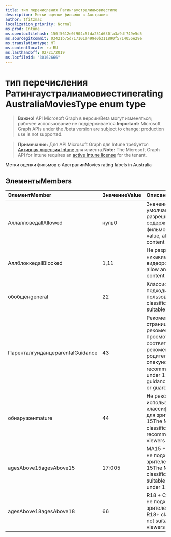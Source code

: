 ```yaml
---
title: тип перечисления Ратингаустралиамовиестипе
description: Метки оценки фильмов в Австралии
author: tfitzmac
localization_priority: Normal
ms.prod: Intune
ms.openlocfilehash: 150f5612e0f904c5fda251d630fa3a9df749e5d5
ms.sourcegitcommit: 03421b75d717101a499e0b311890f5714056e29e
ms.translationtype: MT
ms.contentlocale: ru-RU
ms.lasthandoff: 02/21/2019
ms.locfileid: "30162666"
---
```

# <a name="ratingaustraliamoviestype-enum-type"></a><span data-ttu-id="ed1ef-103">тип перечисления Ратингаустралиамовиестипе</span><span class="sxs-lookup"><span data-stu-id="ed1ef-103">ratingAustraliaMoviesType enum type</span></span>

> <span data-ttu-id="ed1ef-104">**Важно!** API Microsoft Graph в версии/Beta могут изменяться; рабочее использование не поддерживается.</span><span class="sxs-lookup"><span data-stu-id="ed1ef-104">**Important:** Microsoft Graph APIs under the /beta version are subject to change; production use is not supported.</span></span>

> <span data-ttu-id="ed1ef-105">**Примечание:** Для API Microsoft Graph для Intune требуется [Активная лицензия Intune](https://go.microsoft.com/fwlink/?linkid=839381) для клиента.</span><span class="sxs-lookup"><span data-stu-id="ed1ef-105">**Note:** The Microsoft Graph API for Intune requires an [active Intune license](https://go.microsoft.com/fwlink/?linkid=839381) for the tenant.</span></span>

<span data-ttu-id="ed1ef-106">Метки оценки фильмов в Австралии</span><span class="sxs-lookup"><span data-stu-id="ed1ef-106">Movies rating labels in Australia</span></span>

## <a name="members"></a><span data-ttu-id="ed1ef-107">Элементы</span><span class="sxs-lookup"><span data-stu-id="ed1ef-107">Members</span></span>
|<span data-ttu-id="ed1ef-108">Элемент</span><span class="sxs-lookup"><span data-stu-id="ed1ef-108">Member</span></span>|<span data-ttu-id="ed1ef-109">Значение</span><span class="sxs-lookup"><span data-stu-id="ed1ef-109">Value</span></span>|<span data-ttu-id="ed1ef-110">Описание</span><span class="sxs-lookup"><span data-stu-id="ed1ef-110">Description</span></span>|
|:---|:---|:---|
|<span data-ttu-id="ed1ef-111">Аллалловед</span><span class="sxs-lookup"><span data-stu-id="ed1ef-111">allAllowed</span></span>|<span data-ttu-id="ed1ef-112">нуль</span><span class="sxs-lookup"><span data-stu-id="ed1ef-112">0</span></span>|<span data-ttu-id="ed1ef-113">Значение по умолчанию, разрешить все содержимое фильмов</span><span class="sxs-lookup"><span data-stu-id="ed1ef-113">Default value, allow all movies content</span></span>|
|<span data-ttu-id="ed1ef-114">Аллблоккед</span><span class="sxs-lookup"><span data-stu-id="ed1ef-114">allBlocked</span></span>|<span data-ttu-id="ed1ef-115">1,1</span><span class="sxs-lookup"><span data-stu-id="ed1ef-115">1</span></span>|<span data-ttu-id="ed1ef-116">Не разрешать никакие видеоролики</span><span class="sxs-lookup"><span data-stu-id="ed1ef-116">Do not allow any movies content</span></span>|
|<span data-ttu-id="ed1ef-117">обобщен</span><span class="sxs-lookup"><span data-stu-id="ed1ef-117">general</span></span>|<span data-ttu-id="ed1ef-118">2</span><span class="sxs-lookup"><span data-stu-id="ed1ef-118">2</span></span>|<span data-ttu-id="ed1ef-119">Классификация "G" подходит для всех пользователей</span><span class="sxs-lookup"><span data-stu-id="ed1ef-119">The G classification is suitable for everyone</span></span>|
|<span data-ttu-id="ed1ef-120">Паренталгуиданце</span><span class="sxs-lookup"><span data-stu-id="ed1ef-120">parentalGuidance</span></span>|<span data-ttu-id="ed1ef-121">4</span><span class="sxs-lookup"><span data-stu-id="ed1ef-121">3</span></span>|<span data-ttu-id="ed1ef-122">Рекомендации на странице PG рекомендуются для просмотра в соответствии с рекомендациями от родителей и опекунов.</span><span class="sxs-lookup"><span data-stu-id="ed1ef-122">The PG recommends viewers under 15 with guidance from parents or guardians</span></span>|
|<span data-ttu-id="ed1ef-123">обнаружен</span><span class="sxs-lookup"><span data-stu-id="ed1ef-123">mature</span></span>|<span data-ttu-id="ed1ef-124">4</span><span class="sxs-lookup"><span data-stu-id="ed1ef-124">4</span></span>|<span data-ttu-id="ed1ef-125">Не рекомендуется использовать классификацию M для зрителей с 15</span><span class="sxs-lookup"><span data-stu-id="ed1ef-125">The M classification is not recommended for viewers under 15</span></span>|
|<span data-ttu-id="ed1ef-126">agesAbove15</span><span class="sxs-lookup"><span data-stu-id="ed1ef-126">agesAbove15</span></span>|<span data-ttu-id="ed1ef-127">17:00</span><span class="sxs-lookup"><span data-stu-id="ed1ef-127">5</span></span>|<span data-ttu-id="ed1ef-128">MA15 + Classification не подходит для зрителей в течение 15</span><span class="sxs-lookup"><span data-stu-id="ed1ef-128">The MA15+ classification is not suitable for viewers under 15</span></span>|
|<span data-ttu-id="ed1ef-129">agesAbove18</span><span class="sxs-lookup"><span data-stu-id="ed1ef-129">agesAbove18</span></span>|<span data-ttu-id="ed1ef-130">6</span><span class="sxs-lookup"><span data-stu-id="ed1ef-130">6</span></span>|<span data-ttu-id="ed1ef-131">R18 + Classification не подходит для зрителей в 18</span><span class="sxs-lookup"><span data-stu-id="ed1ef-131">The R18+ classification is not suitable for viewers under 18</span></span>|




